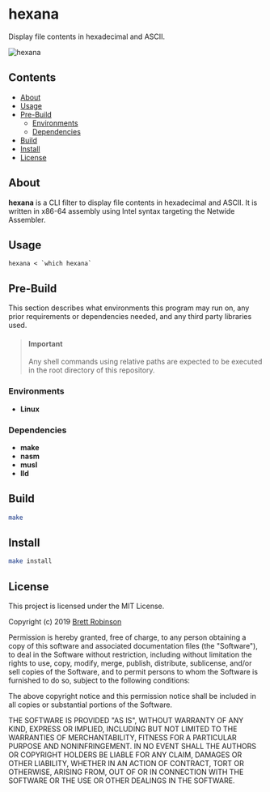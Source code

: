 # hexana
Display file contents in hexadecimal and ASCII.

![hexana](https://raw.githubusercontent.com/octobanana/hexana/master/res/hexana.png)

## Contents
* [About](#about)
* [Usage](#usage)
* [Pre-Build](#pre-build)
  * [Environments](#environments)
  * [Dependencies](#dependencies)
* [Build](#build)
* [Install](#install)
* [License](#license)

## About
__hexana__ is a CLI filter to display file contents in hexadecimal and ASCII.
It is written in x86-64 assembly using Intel syntax targeting the Netwide Assembler.

## Usage
```
hexana < `which hexana`
```

## Pre-Build
This section describes what environments this program may run on,
any prior requirements or dependencies needed, and any third party libraries used.

> #### Important
> Any shell commands using relative paths are expected to be executed in the
> root directory of this repository.

### Environments
* __Linux__

### Dependencies
* __make__
* __nasm__
* __musl__
* __lld__

## Build
```sh
make
```

## Install
```sh
make install
```

## License
This project is licensed under the MIT License.

Copyright (c) 2019 [Brett Robinson](https://octobanana.com/)

Permission is hereby granted, free of charge, to any person obtaining a copy
of this software and associated documentation files (the "Software"), to deal
in the Software without restriction, including without limitation the rights
to use, copy, modify, merge, publish, distribute, sublicense, and/or sell
copies of the Software, and to permit persons to whom the Software is
furnished to do so, subject to the following conditions:

The above copyright notice and this permission notice shall be included in all
copies or substantial portions of the Software.

THE SOFTWARE IS PROVIDED "AS IS", WITHOUT WARRANTY OF ANY KIND, EXPRESS OR
IMPLIED, INCLUDING BUT NOT LIMITED TO THE WARRANTIES OF MERCHANTABILITY,
FITNESS FOR A PARTICULAR PURPOSE AND NONINFRINGEMENT. IN NO EVENT SHALL THE
AUTHORS OR COPYRIGHT HOLDERS BE LIABLE FOR ANY CLAIM, DAMAGES OR OTHER
LIABILITY, WHETHER IN AN ACTION OF CONTRACT, TORT OR OTHERWISE, ARISING FROM,
OUT OF OR IN CONNECTION WITH THE SOFTWARE OR THE USE OR OTHER DEALINGS IN THE
SOFTWARE.
